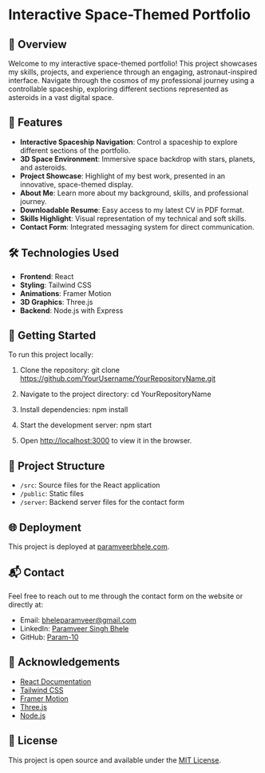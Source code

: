 # Interactive Space-Themed Portfolio

## 🚀 Overview

Welcome to my interactive space-themed portfolio! This project showcases my skills, projects, and experience through an engaging, astronaut-inspired interface. Navigate through the cosmos of my professional journey using a controllable spaceship, exploring different sections represented as asteroids in a vast digital space.

## 🌟 Features

- **Interactive Spaceship Navigation**: Control a spaceship to explore different sections of the portfolio.
- **3D Space Environment**: Immersive space backdrop with stars, planets, and asteroids.
- **Project Showcase**: Highlight of my best work, presented in an innovative, space-themed display.
- **About Me**: Learn more about my background, skills, and professional journey.
- **Downloadable Resume**: Easy access to my latest CV in PDF format.
- **Skills Highlight**: Visual representation of my technical and soft skills.
- **Contact Form**: Integrated messaging system for direct communication.

## 🛠 Technologies Used

- **Frontend**: React
- **Styling**: Tailwind CSS
- **Animations**: Framer Motion
- **3D Graphics**: Three.js
- **Backend**: Node.js with Express

## 🚀 Getting Started

To run this project locally:

1. Clone the repository: git clone https://github.com/YourUsername/YourRepositoryName.git

2. Navigate to the project directory: cd YourRepositoryName

3. Install dependencies: npm install

4. Start the development server: npm start

5. Open [http://localhost:3000](http://localhost:3000) to view it in the browser.

## 📁 Project Structure

- `/src`: Source files for the React application
- `/public`: Static files
- `/server`: Backend server files for the contact form

## 🌐 Deployment

This project is deployed at [paramveerbhele.com](https://www.paramveerbhele.com/).

## 📬 Contact

Feel free to reach out to me through the contact form on the website or directly at:

- Email: bheleparamveer@gmail.com
- LinkedIn: [Paramveer Singh Bhele](https://www.linkedin.com/in/paramveer-singh-bhele/)
- GitHub: [Param-10](https://github.com/Param-10)

## 🙏 Acknowledgements

- [React Documentation](https://reactjs.org/docs/getting-started.html)
- [Tailwind CSS](https://tailwindcss.com/)
- [Framer Motion](https://www.framer.com/motion/)
- [Three.js](https://threejs.org/)
- [Node.js](https://nodejs.org/)

## 📄 License

This project is open source and available under the [MIT License](LICENSE).

